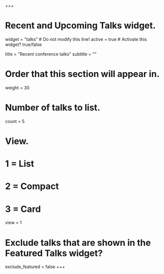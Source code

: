 +++
# Recent and Upcoming Talks widget.
widget = "talks"  # Do not modify this line!
active = true  # Activate this widget? true/false

title = "Recent conference talks"
subtitle = ""

# Order that this section will appear in.
weight = 30

# Number of talks to list.
count = 5

# View.
#   1 = List
#   2 = Compact
#   3 = Card
view = 1

# Exclude talks that are shown in the Featured Talks widget?
exclude_featured = false
+++

